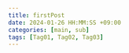 ```yaml
---
title: firstPost
date: 2024-01-26 HH:MM:SS +09:00
categories: [main, sub]
tags: [Tag01, Tag02, Tag03]
---
```


